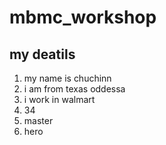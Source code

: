 # mbmc_workshop
## my deatils


1. my name is chuchinn
2. i am from texas oddessa
3. i work in walmart
4. 34
5. master
6. hero
